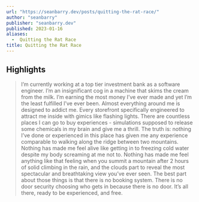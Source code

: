 ```yaml
---
url: "https://seanbarry.dev/posts/quitting-the-rat-race/"
author: "seanbarry"
publisher: "seanbarry.dev"
published: 2023-01-16
aliases:
  -  Quitting the Rat Race
title: Quitting the Rat Race
---
```


## Highlights
> I’m currently working at a top tier investment bank as a software engineer. I’m an insignificant cog in a machine that skims the cream from the milk. I’m earning the most money I’ve ever made and yet I’m the least fulfilled I’ve ever been. Almost everything around me is designed to addict me. Every storefront specifically engineered to attract me inside with gimics like flashing lights. There are countless places I can go to buy experiences - simulations supposed to release some chemicals in my brain and give me a thrill. The truth is: nothing I’ve done or experienced in this place has given me any experience comparable to walking along the ridge between two mountains. Nothing has made me feel alive like getting in to freezing cold water despite my body screaming at me not to. Nothing has made me feel anything like that feeling when you summit a mountain after 2 hours of solid climbing in the rain, and the clouds part to reveal the most spectacular and breathtaking view you’ve ever seen. The best part about those things is that there is no booking system. There is no door security choosing who gets in because there is no door. It’s all there, ready to be experienced, and free.

